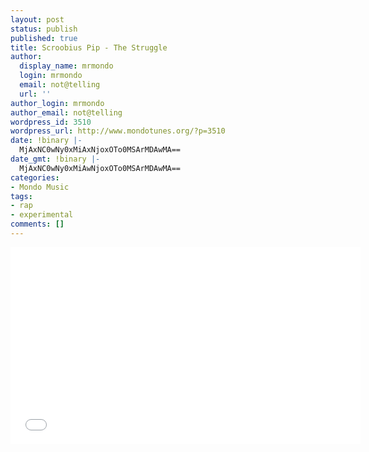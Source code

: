 ```yaml
---
layout: post
status: publish
published: true
title: Scroobius Pip - The Struggle
author:
  display_name: mrmondo
  login: mrmondo
  email: not@telling
  url: ''
author_login: mrmondo
author_email: not@telling
wordpress_id: 3510
wordpress_url: http://www.mondotunes.org/?p=3510
date: !binary |-
  MjAxNC0wNy0xMiAxNjoxOTo0MSArMDAwMA==
date_gmt: !binary |-
  MjAxNC0wNy0xMiAwNjoxOTo0MSArMDAwMA==
categories:
- Mondo Music
tags:
- rap
- experimental
comments: []
---
```

<iframe width="560" height="315" src="//www.youtube.com/embed/O3HCXh9WQSo" frameborder="0"> </iframe>
